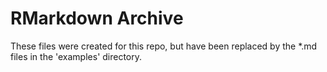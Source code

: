 # RMarkdown Archive

These files were created for this repo, but have been replaced by the *.md files in the 'examples' directory.